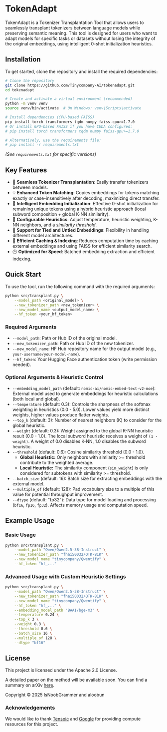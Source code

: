 # TokenAdapt

TokenAdapt is a Tokenizer Transplantation Tool that allows users to seamlessly transplant tokenizers between language models while preserving semantic meaning. This tool is designed for users who want to adapt models for specific tasks or datasets without losing the integrity of the original embeddings, using intelligent 0-shot initialization heuristics.

## Installation

To get started, clone the repository and install the required dependencies:

```bash
# Clone the repository
git clone https://github.com/Tinycompany-AI/tokenadapt.git
cd tokenadapt

# Create and activate a virtual environment (recommended)
python -m venv venv
source venv/bin/activate  # On Windows: venv\Scripts\activate

# Install dependencies (CPU-based FAISS)
pip install torch transformers tqdm numpy faiss-cpu>=1.7.0
# Or install GPU-based FAISS if you have CUDA configured:
# pip install torch transformers tqdm numpy faiss-gpu>=1.7.0

# Alternatively, use the requirements file:
# pip install -r requirements.txt
```
*(See `requirements.txt` for specific versions)*

## Key Features

-   🔄 **Seamless Tokenizer Transplantation**: Easily transfer tokenizers between models.
-   💡 **Enhanced Token Matching**: Copies embeddings for tokens matching exactly *or* case-insensitively after decoding, maximizing direct transfer.
-   🧠 **Intelligent Embedding Initialization**: Effective 0-shot initialization for remaining unique tokens using a hybrid heuristic approach (local subword composition + global K-NN similarity).
-   🎯 **Configurable Heuristics**: Adjust temperature, heuristic weighting, K-NN neighbors, and a *similarity threshold*.
-   🔗 **Support for Tied and Untied Embeddings**: Flexibility in handling different model architectures.
-   🚀 **Efficient Caching & Indexing**: Reduces computation time by caching external embeddings and using FAISS for efficient similarity search.
-   🕒 **Optimized for Speed**: Batched embedding extraction and efficient indexing.

## Quick Start

To use the tool, run the following command with the required arguments:

```bash
python src/transplant.py \
    --model_path <original_model> \
    --new_tokenizer_path <new_tokenizer> \
    --new_model_name <output_model_name> \
    --hf_token <your_hf_token>
```

### Required Arguments

-   `--model_path`: Path or Hub ID of the original model.
-   `--new_tokenizer_path`: Path or Hub ID of the new tokenizer.
-   `--new_model_name`: HF Hub repository name for the output model (e.g., `your-username/your-model-name`).
-   `--hf_token`: Your Hugging Face authentication token (write permission needed).

### Optional Arguments & Heuristic Control

-   `--embedding_model_path` (default: `nomic-ai/nomic-embed-text-v2-moe`): External model used to generate embeddings for heuristic calculations (both local and global).
-   `--temperature` (default: 0.3): Controls the sharpness of the softmax weighting in heuristics (0.0 - 5.0). Lower values yield more distinct weights, higher values produce flatter weights.
-   `--top_k` (default: 3): Number of nearest neighbors (K) to consider for the global heuristic.
-   `--weight` (default: 0.3): Weight assigned to the global K-NN heuristic result (0.0 - 1.0). The local subword heuristic receives a weight of `(1 - weight)`. A weight of 0.0 disables K-NN, 1.0 disables the subword heuristic.
-   `--threshold` (default: 0.6): Cosine similarity threshold (0.0 - 1.0).
    *   **Global Heuristic:** Only neighbors with similarity >= threshold contribute to the weighted average.
    *   **Local Heuristic:** The similarity component (`sim_weight`) is only considered for subtokens with similarity >= threshold.
-   `--batch_size` (default: 16): Batch size for extracting embeddings with the external model.
-   `--multiple_of` (default: 128): Pad vocabulary size to a multiple of this value for potential throughput improvement.
-   `--dtype` (default: "fp32"): Data type for model loading and processing (`bf16`, `fp16`, `fp32`). Affects memory usage and computation speed.

## Example Usage

### Basic Usage

```bash
python src/transplant.py \
    --model_path "Qwen/Qwen2.5-3B-Instruct" \
    --new_tokenizer_path "fhai50032/QTK-81K" \
    --new_model_name "tinycompany/Qwentify" \
    --hf_token "hf_..."
```

### Advanced Usage with Custom Heuristic Settings

```bash
python src/transplant.py \
    --model_path "Qwen/Qwen2.5-3B-Instruct" \
    --new_tokenizer_path "fhai50032/QTK-81K" \
    --new_model_name "tinycompany/Qwentify" \
    --hf_token "hf_..." \
    --embedding_model_path "BAAI/bge-m3" \
    --temperature 0.24 \
    --top_k 3 \
    --weight 0.3 \
    --threshold 0.6 \
    --batch_size 16 \
    --multiple_of 128 \
    --dtype "bf16"
```

## License

This project is licensed under the Apache 2.0 License.

A detailed paper on the method will be available soon. You can find a summary on arXiv [here](https://arxiv.org/abs/XXXX.XXXX).

Copyright © 2025 IsNoobGrammer and aloobun

### Acknowledgements

We would like to thank [Tensoic](https://github.com/tensoic/) and [Google](https://github.com/AI-Hypercomputer) for providing compute resources for this project.
